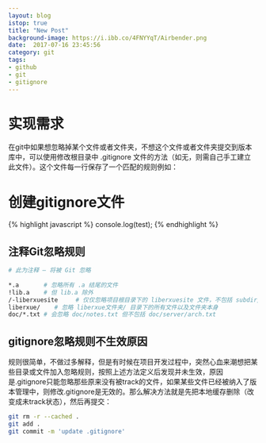```yaml
---
layout: blog
istop: true
title: "New Post"
background-image: https://i.ibb.co/4FNYYqT/Airbender.png
date:  2017-07-16 23:45:56
category: git
tags:
- github
- git
- gitignore
---
```


# 实现需求
在git中如果想忽略掉某个文件或者文件夹，不想这个文件或者文件夹提交到版本库中，可以使用修改根目录中 .gitignore 文件的方法（如无，则需自己手工建立此文件）。这个文件每一行保存了一个匹配的规则例如：

# 创建gitignore文件

{% highlight javascript %}
console.log(test);
{% endhighlight %}

## 注释Git忽略规则
```bash
# 此为注释 – 将被 Git 忽略
 
*.a       # 忽略所有 .a 结尾的文件
!lib.a    # 但 lib.a 除外
/-liberxuesite     # 仅仅忽略项目根目录下的 liberxuesite 文件，不包括 subdir/liberxuesite
liberxue/    # 忽略 liberxue文件夹/ 目录下的所有文件以及文件夹本身
doc/*.txt # 会忽略 doc/notes.txt 但不包括 doc/server/arch.txt
```
## gitignore忽略规则不生效原因

规则很简单，不做过多解释，但是有时候在项目开发过程中，突然心血来潮想把某些目录或文件加入忽略规则，按照上述方法定义后发现并未生效，原因是.gitignore只能忽略那些原来没有被track的文件，如果某些文件已经被纳入了版本管理中，则修改.gitignore是无效的。那么解决方法就是先把本地缓存删除（改变成未track状态），然后再提交：

```bash
git rm -r --cached .
git add .
git commit -m 'update .gitignore'

```